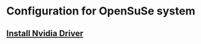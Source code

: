 # Configuration for OpenSuSe system


## [Install Nvidia Driver](Install%20Nvidia%20driver%20on%20OpenSuse%20(optimus%20laptops))